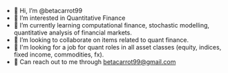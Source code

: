 - 👋 Hi, I’m @betacarrot99
- 👀 I’m interested in Quantitative Finance
- 🌱 I’m currently learning computational finance, stochastic modelling, quantitative analysis of financial markets.
- 💞️ I’m looking to collaborate on items related to quant finance.
- 🧳 I'm looking for a job for quant roles in all asset classes (equity, indices, fixed income, commodities, fx).
- 📩 Can reach out to me through betacarrot99@gmail.com


<!---
betacarrot99/betacarrot99 is a ✨ special ✨ repository because its `README.md` (this file) appears on your GitHub profile.
You can click the Preview link to take a look at your changes.
--->
